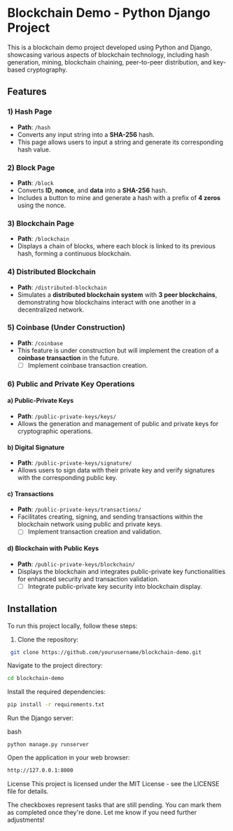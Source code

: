 # Blockchain Demo - Python Django Project

This is a blockchain demo project developed using Python and Django, showcasing various aspects of blockchain technology, including hash generation, mining, blockchain chaining, peer-to-peer distribution, and key-based cryptography.

## Features

### 1) Hash Page
- **Path**: `/hash`
- Converts any input string into a **SHA-256** hash.
- This page allows users to input a string and generate its corresponding hash value.

### 2) Block Page
- **Path**: `/block`
- Converts **ID**, **nonce**, and **data** into a **SHA-256** hash.
- Includes a button to mine and generate a hash with a prefix of **4 zeros** using the nonce.

### 3) Blockchain Page
- **Path**: `/blockchain`
- Displays a chain of blocks, where each block is linked to its previous hash, forming a continuous blockchain.

### 4) Distributed Blockchain
- **Path**: `/distributed-blockchain`
- Simulates a **distributed blockchain system** with **3 peer blockchains**, demonstrating how blockchains interact with one another in a decentralized network.

### 5) Coinbase (Under Construction)
- **Path**: `/coinbase`
- This feature is under construction but will implement the creation of a **coinbase transaction** in the future.
  - [ ] Implement coinbase transaction creation.

### 6) Public and Private Key Operations

#### a) Public-Private Keys
- **Path**: `/public-private-keys/keys/`
- Allows the generation and management of public and private keys for cryptographic operations.

#### b) Digital Signature
- **Path**: `/public-private-keys/signature/`
- Allows users to sign data with their private key and verify signatures with the corresponding public key.

#### c) Transactions
- **Path**: `/public-private-keys/transactions/`
- Facilitates creating, signing, and sending transactions within the blockchain network using public and private keys.
  - [ ] Implement transaction creation and validation.

#### d) Blockchain with Public Keys
- **Path**: `/public-private-keys/blockchain/`
- Displays the blockchain and integrates public-private key functionalities for enhanced security and transaction validation.
  - [ ] Integrate public-private key security into blockchain display.

## Installation

To run this project locally, follow these steps:

1. Clone the repository:
  ```bash
   git clone https://github.com/yourusername/blockchain-demo.git
  ```
Navigate to the project directory:

```bash
cd blockchain-demo
```
Install the required dependencies:

```bash
pip install -r requirements.txt
```
Run the Django server:

bash
```
python manage.py runserver
```
Open the application in your web browser:
```bash
http://127.0.0.1:8000
```
License
This project is licensed under the MIT License - see the LICENSE file for details.



The checkboxes represent tasks that are still pending. You can mark them as completed once they're done. Let me know if you need further adjustments!
